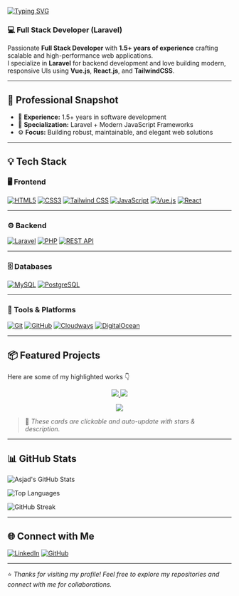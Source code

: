 <!-- Typing Animation Header -->
[![Typing SVG](https://readme-typing-svg.herokuapp.com?font=Fira+Code&weight=600&size=28&pause=1000&color=FF5733&width=800&lines=Hi%2C+I'm+Asjad+Naveed!;Full+Stack+Developer+(Laravel);Laravel+%7C+Vue.js+%7C+React.js+Enthusiast;Always+Learning+New+Technologies+🚀)](https://git.io/typing-svg)

### 💻 Full Stack Developer (Laravel)

Passionate **Full Stack Developer** with **1.5+ years of experience** crafting scalable and high-performance web applications.  
I specialize in **Laravel** for backend development and love building modern, responsive UIs using **Vue.js**, **React.js**, and **TailwindCSS**.

---

## 🚀 Professional Snapshot
- 🔧 **Experience:** 1.5+ years in software development  
- 🧩 **Specialization:** Laravel + Modern JavaScript Frameworks  
- ⚙️ **Focus:** Building robust, maintainable, and elegant web solutions  

---

## 💡 Tech Stack

### 🖥️ Frontend  
[![HTML5](https://img.shields.io/badge/HTML5-E34F26?style=for-the-badge&logo=html5&logoColor=white)](https://developer.mozilla.org/en-US/docs/Web/HTML)
[![CSS3](https://img.shields.io/badge/CSS3-1572B6?style=for-the-badge&logo=css3&logoColor=white)](https://developer.mozilla.org/en-US/docs/Web/CSS)
[![Tailwind CSS](https://img.shields.io/badge/Tailwind_CSS-06B6D4?style=for-the-badge&logo=tailwindcss&logoColor=white)](https://tailwindcss.com/)
[![JavaScript](https://img.shields.io/badge/JavaScript-F7DF1E?style=for-the-badge&logo=javascript&logoColor=black)](https://developer.mozilla.org/en-US/docs/Web/JavaScript)
[![Vue.js](https://img.shields.io/badge/Vue.js-4FC08D?style=for-the-badge&logo=vue.js&logoColor=white)](https://vuejs.org/)
[![React](https://img.shields.io/badge/React-61DAFB?style=for-the-badge&logo=react&logoColor=black)](https://reactjs.org/)

---

### ⚙️ Backend  
[![Laravel](https://img.shields.io/badge/Laravel-FF2D20?style=for-the-badge&logo=laravel&logoColor=white)](https://laravel.com/)
[![PHP](https://img.shields.io/badge/PHP-777BB4?style=for-the-badge&logo=php&logoColor=white)](https://www.php.net/)
[![REST API](https://img.shields.io/badge/REST_API-02569B?style=for-the-badge&logo=postman&logoColor=white)](https://restfulapi.net/)

---

### 🗄️ Databases  
[![MySQL](https://img.shields.io/badge/MySQL-4479A1?style=for-the-badge&logo=mysql&logoColor=white)](https://www.mysql.com/)
[![PostgreSQL](https://img.shields.io/badge/PostgreSQL-316192?style=for-the-badge&logo=postgresql&logoColor=white)](https://www.postgresql.org/)

---

### 🧰 Tools & Platforms  
[![Git](https://img.shields.io/badge/Git-F05033?style=for-the-badge&logo=git&logoColor=white)](https://git-scm.com/)
[![GitHub](https://img.shields.io/badge/GitHub-181717?style=for-the-badge&logo=github&logoColor=white)](https://github.com/Asjadgit)
[![Cloudways](https://img.shields.io/badge/Cloudways-2C39BD?style=for-the-badge&logo=cloudways&logoColor=white)](https://www.cloudways.com/)
[![DigitalOcean](https://img.shields.io/badge/DigitalOcean-0080FF?style=for-the-badge&logo=digitalocean&logoColor=white)](https://www.digitalocean.com/)

---

## 📦 Featured Projects  

Here are some of my highlighted works 👇

<p align="center">
  <a href="https://github.com/Asjadgit/Mini_Inventory">
    <img src="https://github-readme-stats.vercel.app/api/pin/?username=Asjadgit&repo=Mini_Inventory&theme=radical" />
  </a>
  <a href="https://github.com/Asjadgit/Appointments">
    <img src="https://github-readme-stats.vercel.app/api/pin/?username=Asjadgit&repo=Appointments&theme=radical" />
  </a>
</p>

<p align="center">
  <a href="https://github.com/Asjadgit/laravel-websockets">
    <img src="https://github-readme-stats.vercel.app/api/pin/?username=Asjadgit&repo=laravel-websockets&theme=radical" />
  </a>
</p>

> 🧩 *These cards are clickable and auto-update with stars & description.*

---

## 📊 GitHub Stats

![Asjad's GitHub Stats](https://github-readme-stats.vercel.app/api?username=Asjadgit&show_icons=true&theme=radical&hide_border=false&include_all_commits=true&count_private=true)

![Top Languages](https://github-readme-stats.vercel.app/api/top-langs/?username=Asjadgit&layout=compact&theme=radical)

![GitHub Streak](https://github-readme-streak-stats.herokuapp.com/?user=Asjadgit&theme=radical)

---

## 🌐 Connect with Me  
[![LinkedIn](https://img.shields.io/badge/LinkedIn-Asjad%20Naveed-blue?style=for-the-badge&logo=linkedin)](https://www.linkedin.com/in/asjad-naveed-702a39178)
[![GitHub](https://img.shields.io/badge/GitHub-Asjadgit-black?style=for-the-badge&logo=github)](https://github.com/Asjadgit)

---

⭐ *Thanks for visiting my profile! Feel free to explore my repositories and connect with me for collaborations.*

